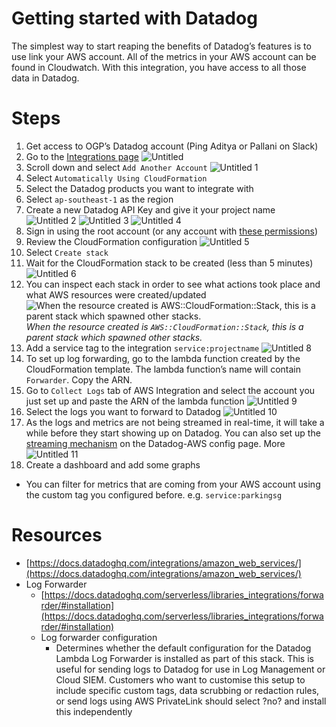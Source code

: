 # Getting started with Datadog

The simplest way to start reaping the benefits of Datadog’s features is to use link your AWS account. All of the metrics in your AWS account can be found in Cloudwatch. With this integration, you have access to all those data in Datadog.

# Steps

1. Get access to OGP’s Datadog account (Ping Aditya or Pallani on Slack)
2. Go to the [Integrations page](https://app.datadoghq.com/account/settings#integrations/amazon-web-services)
![Untitled](https://user-images.githubusercontent.com/10253341/172754932-71b7f0a4-877d-4550-ad5a-b6cba8be35bf.png)
3. Scroll down and select `Add Another Account`
![Untitled 1](https://user-images.githubusercontent.com/10253341/172755061-9794db67-0d3a-4069-a2be-1ff4cf97d7aa.png)
4. Select `Automatically Using CloudFormation`
5. Select the Datadog products you want to integrate with
6. Select `ap-southeast-1` as the region
7. Create a new Datadog API Key and give it your project name
![Untitled 2](https://user-images.githubusercontent.com/10253341/172755113-593e9893-903a-4bc9-a4eb-d1bb332e6839.png)
![Untitled 3](https://user-images.githubusercontent.com/10253341/172755130-5e010d76-3ffa-4528-b5cd-db0ede63137c.png)
![Untitled 4](https://user-images.githubusercontent.com/10253341/172755142-a985aeb9-3208-4490-a26c-c475dc2008ec.png)
8. Sign in using the root account (or any account with [these permissions](https://docs.datadoghq.com/integrations/amazon_web_services/#aws-integration-iam-policy))
9. Review the CloudFormation configuration
![Untitled 5](https://user-images.githubusercontent.com/10253341/172755228-f9935e93-725c-4fe6-a868-6276225acca2.png)
10. Select `Create stack`
11. Wait for the CloudFormation stack to be created (less than 5 minutes)
![Untitled 6](https://user-images.githubusercontent.com/10253341/172755274-39d85506-0cc8-49e3-90ee-5a9de6199e5b.png)
12. You can inspect each stack in order to see what actions took place and what AWS resources were created/updated
![When the resource created is `AWS::CloudFormation::Stack`, this is a parent stack which spawned other stacks.](https://user-images.githubusercontent.com/10253341/172755719-e045cfe4-0336-4063-84bf-05a8cbefcb9a.png)
*When the resource created is `AWS::CloudFormation::Stack`, this is a parent stack which spawned other stacks.*
13. Add a service tag to the integration `service:projectname`
![Untitled 8](https://user-images.githubusercontent.com/10253341/172793401-5640d661-f591-45fc-a36e-3215a6d35f19.png)
14. To set up log forwarding, go to the lambda function created by the CloudFormation template. The lambda function’s name will contain `Forwarder`. Copy the ARN.
15. Go to `Collect Logs` tab of AWS Integration and select the account you just set up and paste the ARN of the lambda function
![Untitled 9](https://user-images.githubusercontent.com/10253341/172794614-621be561-237e-40c6-aefc-f735130782e2.png)
16. Select the logs you want to forward to Datadog
![Untitled 10](https://user-images.githubusercontent.com/10253341/172794676-aaeb0d3b-59f9-481e-a68e-c4830949dec8.png)
17. As the logs and metrics are not being streamed in real-time, it will take a while before they start showing up on Datadog. You can also set up the [streaming mechanism](https://docs.datadoghq.com/integrations/guide/aws-cloudwatch-metric-streams-with-kinesis-data-firehose/) on the Datadog-AWS config page. More
![Untitled 11](https://user-images.githubusercontent.com/10253341/172794722-dec18402-3126-47a2-b139-5674b4aca71c.png)
18. Create a dashboard and add some graphs
 - You can filter for metrics that are coming from your AWS account using the custom tag you configured before. e.g. `service:parkingsg`

# Resources
- [https://docs.datadoghq.com/integrations/amazon_web_services/](https://docs.datadoghq.com/integrations/amazon_web_services/)
- Log Forwarder
    - [https://docs.datadoghq.com/serverless/libraries_integrations/forwarder/#installation](https://docs.datadoghq.com/serverless/libraries_integrations/forwarder/#installation)
    - Log forwarder configuration
        - Determines whether the default configuration for the Datadog Lambda Log Forwarder is installed as part of this stack. This is useful for sending logs to Datadog for use in Log Management or Cloud SIEM. Customers who want to customise this setup to include specific custom tags, data scrubbing or redaction rules, or send logs using AWS PrivateLink should select ?no? and install this independently
